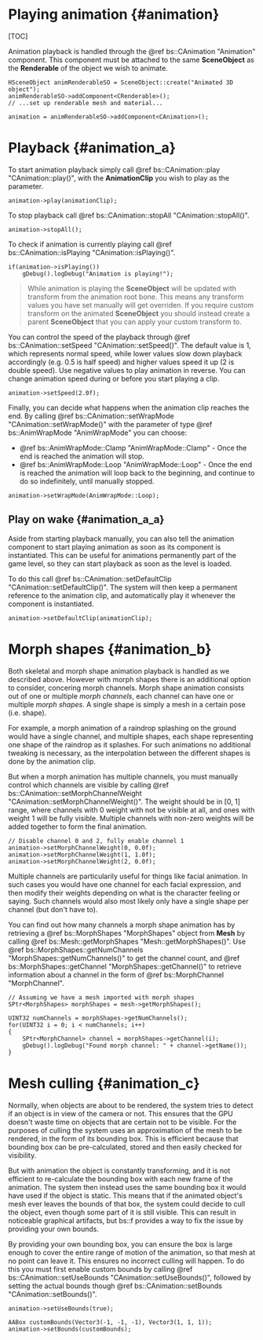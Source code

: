 Playing animation				{#animation}
===============
[TOC]

Animation playback is handled through the @ref bs::CAnimation "Animation" component. This component must be attached to the same **SceneObject** as the **Renderable** of the object we wish to animate.

~~~~~~~~~~~~~{.cpp}
HSceneObject animRenderableSO = SceneObject::create("Animated 3D object");
animRenderableSO->addComponent<CRenderable>();
// ...set up renderable mesh and material...

animation = animRenderableSO->addComponent<CAnimation>();
~~~~~~~~~~~~~

# Playback {#animation_a}
To start animation playback simply call @ref bs::CAnimation::play "CAnimation::play()", with the **AnimationClip** you wish to play as the parameter.

~~~~~~~~~~~~~{.cpp}
animation->play(animationClip);
~~~~~~~~~~~~~

To stop playback call @ref bs::CAnimation::stopAll "CAnimation::stopAll()".

~~~~~~~~~~~~~{.cpp}
animation->stopAll();
~~~~~~~~~~~~~

To check if animation is currently playing call @ref bs::CAnimation::isPlaying "CAnimation::isPlaying()".

~~~~~~~~~~~~~{.cpp}
if(animation->isPlaying())
	gDebug().logDebug("Animation is playing!");
~~~~~~~~~~~~~

> While animation is playing the **SceneObject** will be updated with transform from the animation root bone. This means any transform values you have set manually will get overriden. If you require custom transform on the animated **SceneObject** you should instead create a parent **SceneObject** that you can apply your custom transform to.

You can control the speed of the playback through @ref bs::CAnimation::setSpeed "CAnimation::setSpeed()". The default value is 1, which represents normal speed, while lower values slow down playback accordingly (e.g. 0.5 is half speed) and higher values speed it up (2 is double speed). Use negative values to play animation in reverse. You can change animation speed during or before you start playing a clip. 

~~~~~~~~~~~~~{.cpp}
animation->setSpeed(2.0f);
~~~~~~~~~~~~~

Finally, you can decide what happens when the animation clip reaches the end. By calling @ref bs::CAnimation::setWrapMode "CAnimation::setWrapMode()" with the parameter of type @ref bs::AnimWrapMode "AnimWrapMode" you can choose:
 - @ref bs::AnimWrapMode::Clamp "AnimWrapMode::Clamp" - Once the end is reached the animation will stop.
 - @ref bs::AnimWrapMode::Loop "AnimWrapMode::Loop" - Once the end is reached the animation will loop back to the beginning, and continue to do so indefinitely, until manually stopped.
 
~~~~~~~~~~~~~{.cpp}
animation->setWrapMode(AnimWrapMode::Loop);
~~~~~~~~~~~~~

## Play on wake {#animation_a_a}
Aside from starting playback manually, you can also tell the animation component to start playing animation as soon as its component is instantiated. This can be useful for animations permanently part of the game level, so they can start playback as soon as the level is loaded.

To do this call @ref bs::CAnimation::setDefaultClip "CAnimation::setDefaultClip()". The system will then keep a permanent reference to the animation clip, and automatically play it whenever the component is instantiated.

~~~~~~~~~~~~~{.cpp}
animation->setDefaultClip(animationClip);
~~~~~~~~~~~~~

# Morph shapes {#animation_b}
Both skeletal and morph shape animation playback is handled as we described above. However with morph shapes there is an additional option to consider, concering morph channels. Morph shape animation consists out of one or multiple *morph channels*, each channel can have one or multiple *morph shapes*. A single shape is simply a mesh in a certain pose (i.e. shape).

For example, a morph animation of a raindrop splashing on the ground would have a single channel, and multiple shapes, each shape representing one shape of the raindrop as it splashes. For such animations no additional tweaking is necessary, as the interpolation between the different shapes is done by the animation clip.

But when a morph animation has multiple channels, you must manually control which channels are visible by calling @ref bs::CAnimation::setMorphChannelWeight "CAnimation::setMorphChannelWeight()". The weight should be in [0, 1] range, where channels with 0 weight with not be visible at all, and ones with weight 1 will be fully visible. Multiple channels with non-zero weights will be added together to form the final animation.

~~~~~~~~~~~~~{.cpp}
// Disable channel 0 and 2, fully enable channel 1
animation->setMorphChannelWeight(0, 0.0f);
animation->setMorphChannelWeight(1, 1.0f);
animation->setMorphChannelWeight(2, 0.0f);
~~~~~~~~~~~~~

Multiple channels are particularily useful for things like facial animation. In such cases you would have one channel for each facial expression, and then modify their weights depending on what is the character feeling or saying. Such channels would also most likely only have a single shape per channel (but don't have to).

You can find out how many channels a morph shape animation has by retrieving a @ref bs::MorphShapes "MorphShapes" object from **Mesh** by calling @ref bs::Mesh::getMorphShapes "Mesh::getMorphShapes()". Use @ref bs::MorphShapes::getNumChannels "MorphShapes::getNumChannels()" to get the channel count, and @ref bs::MorphShapes::getChannel "MorphShapes::getChannel()" to retrieve information about a channel in the form of @ref bs::MorphChannel "MorphChannel".

~~~~~~~~~~~~~{.cpp}
// Assuming we have a mesh imported with morph shapes
SPtr<MorphShapes> morphShapes = mesh->getMorphShapes();

UINT32 numChannels = morphShapes->getNumChannels();
for(UINT32 i = 0; i < numChannels; i++)
{
	SPtr<MorphChannel> channel = morphShapes->getChannel(i);
	gDebug().logDebug("Found morph channel: " + channel->getName());
}
~~~~~~~~~~~~~

# Mesh culling {#animation_c}
Normally, when objects are about to be rendered, the system tries to detect if an object is in view of the camera or not. This ensures that the GPU doesn't waste time on objects that are certain not to be visible. For the purposes of culling the system uses an approximation of the mesh to be rendered, in the form of its bounding box. This is efficient because that bounding box can be pre-calculated, stored and then easily checked for visibility.

But with animation the object is constantly transforming, and it is not efficient to re-calculate the bounding box with each new frame of the animation. The system then instead uses the same bounding box it would have used if the object is static. This means that if the animated object's mesh ever leaves the bounds of that box, the system could decide to cull the object, even though some part of it is still visible. This can result in noticeable graphical artifacts, but bs::f provides a way to fix the issue by providing your own bounds.

By providing your own bounding box, you can ensure the box is large enough to cover the entire range of motion of the animation, so that mesh at no point can leave it. This ensures no incorrect culling will happen. To do this you must first enable custom bounds by calling @ref bs::CAnimation::setUseBounds "CAnimation::setUseBounds()", followed by setting the actual bounds though @ref bs::CAnimation::setBounds "CAnimation::setBounds()".

~~~~~~~~~~~~~{.cpp}
animation->setUseBounds(true);

AABox customBounds(Vector3(-1, -1, -1), Vector3(1, 1, 1));
animation->setBounds(customBounds);
~~~~~~~~~~~~~